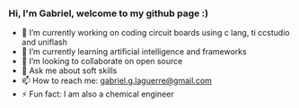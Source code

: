 ### Hi, I'm Gabriel, welcome to my github page :)

- 🔭 I’m currently working on coding circuit boards using c lang, ti ccstudio and uniflash 
- 🌱 I’m currently learning artificial intelligence and frameworks
- 👯 I’m looking to collaborate on open source
- 💬 Ask me about soft skills
- 📫 How to reach me: gabriel.g.laguerre@gmail.com
- ⚡ Fun fact: I am also a chemical engineer



